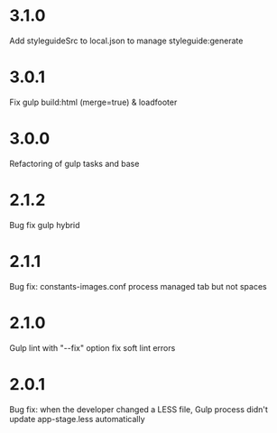 # 3.1.0
Add styleguideSrc to local.json to manage styleguide:generate

# 3.0.1
Fix gulp build:html (merge=true) & loadfooter

# 3.0.0
Refactoring of gulp tasks and base

# 2.1.2
Bug fix gulp hybrid

# 2.1.1
Bug fix: constants-images.conf process managed tab but not spaces

# 2.1.0
Gulp lint with "--fix" option fix soft lint errors

# 2.0.1
Bug fix: when the developer changed a LESS file, Gulp process didn't update app-stage.less automatically